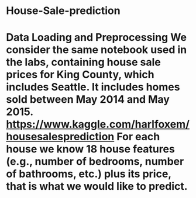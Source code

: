 # House-Sale-prediction
# Data Loading and Preprocessing  We consider the same notebook used in the labs, containing house sale prices for King County, which includes Seattle. It includes homes sold between May 2014 and May 2015.  https://www.kaggle.com/harlfoxem/housesalesprediction  For each house we know 18 house features (e.g., number of bedrooms, number of bathrooms, etc.) plus its price, that is what we would like to predict.

